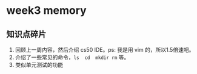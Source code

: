 # week3 memory

## 知识点碎片

1. 回顾上一周内容，然后介绍 cs50 IDE。ps: 我是用 vim 的，所以1.5倍速吧。
2. 介绍了一些常见的命令，`ls  cd  mkdir rm` 等。
3. 类似单元测试的功能
